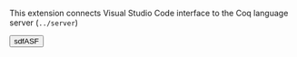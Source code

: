 This extension connects Visual Studio Code interface to the Coq language server (`../server`)


<input type="button" value="sdfASF" onclick="var div = document.getElementById('text'); div.innerHTML = div.innerHTML + 'Extra stuff';"/>

<div id="text" />